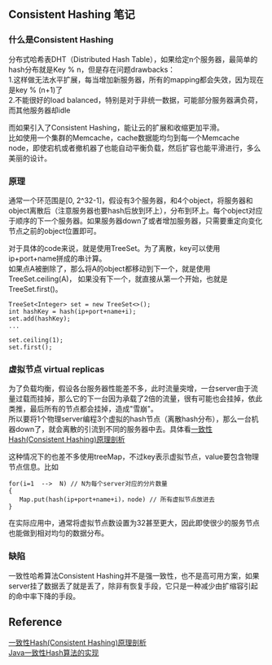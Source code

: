 ## Consistent Hashing 笔记

### 什么是Consistent Hashing
分布式哈希表DHT（Distributed Hash Table），如果给定n个服务器，最简单的hash分布就是Key % n，但是存在问题drawbacks：  
1.这样做无法水平扩展，每当增加新服务器，所有的mapping都会失效，因为现在是key % (n+1)了  
2.不能很好的load balanced，特别是对于非统一数据，可能部分服务器满负荷，而其他服务器却idle  

而如果引入了Consistent Hashing，能让云的扩展和收缩更加平滑。  
比如使用一个集群的Memcache，cache数据能均匀到每一个Memcache node，即使宕机或者撤机器了也能自动平衡负载，然后扩容也能平滑进行，多么美丽的设计。

### 原理
通常一个环范围是[0, 2^32-1]，假设有3个服务器，和4个object，将服务器和object离散后（注意服务器也要hash后放到环上），分布到环上。每个object对应于顺序的下一个服务器。如果服务器down了或者增加服务器，只需要重定向变化节点之前的object位置即可。

对于具体的code来说，就是使用TreeSet。为了离散，key可以使用ip+port+name拼成的串计算。  
如果点A被删除了，那么将A的object都移动到下一个，就是使用TreeSet.ceiling(A)，
如果没有下一个，就直接从第一个开始，也就是TreeSet.first()。
```
TreeSet<Integer> set = new TreeSet<>();
int hashKey = hash(ip+port+name+i);
set.add(hashKey);
...

set.ceiling(1);
set.first();
```


### 虚拟节点 virtual replicas
为了负载均衡，假设各台服务器性能差不多，此时流量突增，一台server由于流量过载而挂掉，那么它的下一台因为承载了2倍的流量，很有可能也会挂掉，依此类推，最后所有的节点都会挂掉，造成"雪崩"。  
所以要将1个物理server编程3个虚拟的hash节点（离散hash分布），那么一台机器down了，就会离散的引流到不同的服务器中去。具体看[一致性Hash(Consistent Hashing)原理剖析](https://blog.csdn.net/lihao21/article/details/54193868)

这种情况下的也差不多使用treeMap，不过key表示虚拟节点，value要包含物理节点信息。比如
```
for(i=1  -->  N) // N为每个server对应的分片数量
{
   Map.put(hash(ip+port+name+i)，node) // 所有虚拟节点放进去
}
```
在实际应用中，通常将虚拟节点数设置为32甚至更大，因此即使很少的服务节点也能做到相对均匀的数据分布。

### 缺陷
一致性哈希算法Consistent Hashing并不是强一致性，也不是高可用方案，如果server挂了数据丢了就是丢了，除非有恢复手段，它只是一种减少由扩缩容引起的命中率下降的手段。

## Reference
[一致性Hash(Consistent Hashing)原理剖析](https://blog.csdn.net/lihao21/article/details/54193868)  
[Java一致性Hash算法的实现](https://blog.csdn.net/flyfeifei66/article/details/82458618)